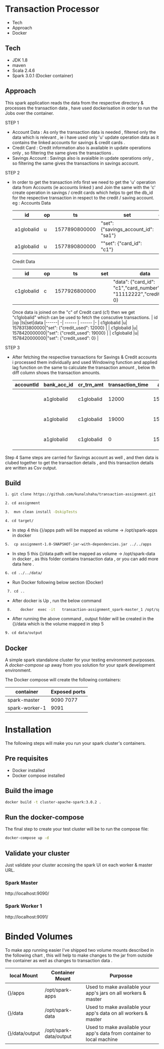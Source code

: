 # Transaction Processor
- Tech
- Approach
- Docker

## Tech
  - JDK 1.8
  - maven
  - Scala 2.4.6
  - Spark 3.0.1 (Docker container)
  
## Approach
 This spark application reads the data from the respective directory & processes the transaction data , have used dockerisation in order to run the Jobs over the container.
 
 STEP 1
- Account Data :  As  only the transaction data is needed ,  filtered only the data which is relevant , ie i have used only 'u' update operation data  as it contains the linked accounts for savings & credit cards .
- Credit Card : Credit information also is available in update operations only , so filtering the same gives the transactions .
- Savings Account : Savings also is avaialble in update operations only , so filtering the same gives the transactions in savings account.

STEP 2    
- In order to get the transaction info first we need to get the 'u' operation data from Accounts (ie accounts linked ) and Join the same with the 'c' create operation in savings / credit cards which helps to get the db_id  for the respective transaction in respect to the credit / saving account.
   eg : Accounts Data 

    | id |op |ts|set|data
    |------| -| ------ | ------ |-
    | a1globalid |u| 1577890800000|"set": {"savings_account_id": "sa1"}
    | a1globalid |u| 1577890800000|""set": {"card_id": "c1"}
        
    Credit Data 
         
    | id |op |ts|set|data
    |------| -| ------ | ------ |-
    | c1globalid |c| 1577926800000| |"data": {"card_id": "c1","card_number": "11112222","credit_used": 0}
    
    Once data is joined on the "c" of Credit card (c1) then we get "c1globalid" which can be used to fetch the conscutive transactions.
    | id |op |ts|set|data
    |------| -| ------ | ------ |-
    | c1globalid |u| 1578313800000|"set": {"credit_used": 12000} |
    | c1globalid |u| 1578420000000|"set": {"credit_used": 19000} |
    | c1globalid |u| 1578420000000|"set": {"credit_used": 0} |

STEP 3
- After fetching the respective transactions for Savings & Credit accounts i processed them individually and used Windowing function and applied lag function on the same to calculate the transaction amount , below th diff column shows the transaction amounts.
      
    | accountId|bank_acc_id|cr_trn_amt|transaction_time|account_type|sv_trn_amt|      freindly_date|lagCol|  diff|
    |----------|-----------|----------|----------------|------------|----------|-------------------|------|------|
        |a1globalid| c1globalid|     12000|   1578313800000| credit_card|         0|2020-01-06 20:30:00|  null| 12000|
        |a1globalid| c1globalid|     19000|   1578420000000| credit_card|         0|2020-01-08 02:00:00| 12000|  7000|
        |a1globalid| c1globalid|         0|   1578654000000| credit_card|         0|2020-01-10 19:00:00| 19000|-19000|
    
Step 4
 Same steps are carried for Savings account as well , and then data is clubed together to get the transaction details , and this transaction details are written as Csv output.
 
 ## Build
  ```sh 
1. git clone https://github.com/kunalshaha/transaction-assignment.git
```  
```sh 
2. cd assignment
```  
```sh
3.  mvn clean install -DskipTests
```
```sh
4. cd target/
``` 
 - In step 4  this  {}/apps path will be mapped as volume -> /opt/spark-apps in docker 

```sh
5.  cp assignment-1.0-SNAPSHOT-jar-with-dependencies.jar ../../apps 
``` 
 - In step 5  this  {}/data path will be mapped as volume -> /opt/spark-data in docker , as this folder contains transaction data , or you can add more data here .
 ```sh
6. cd ../../data/
``` 
  -  Run Docker following below section (Docker)
  ```sh
   7. cd ..
``` 
    
- After docker is Up  , run the below command
 ```sh    
  8.    docker  exec -it   transaction-assignment_spark-master_1 /opt/spark/bin/spark-submit --deploy-mode client  --master spark://spark-master:7077 --num-executors 1 --total-executor-cores 1 --executor-cores 1 --executor-memory 1g --driver-memory 1g --class transactions.TransactionProcessor  /opt/spark-apps/assignment-1.0-SNAPSHOT-jar-with-dependencies.jar
 ```  
- After running the above command , output folder will be created in the {}/data which is the volume mapped in step 5
 ```sh   
9. cd data/output
 ```      
 ## Docker
   
A simple spark standalone cluster for your testing environment purposses. A *docker-compose up* away from you solution for your spark development environment.

The Docker compose will create the following containers:

container|Exposed ports
---|---
spark-master|9090 7077
spark-worker-1|9091

# Installation

The following steps will make you run your spark cluster's containers.

## Pre requisites
* Docker installed
* Docker compose  installed

## Build the image
```sh
docker build -t cluster-apache-spark:3.0.2 .
```

## Run the docker-compose
The final step to create your test cluster will be to run the compose file:
```sh
docker-compose up -d
```

## Validate your cluster

Just validate your cluster accesing the spark UI on each worker & master URL.

### Spark Master
http://localhost:9090/

### Spark Worker 1
http://localhost:9091/


# Binded Volumes

To make app running easier I've shipped two volume mounts described in the following chart ,
this will help to make changes to the jar from outside the container  as well as changes to transaction data .

local Mount|Container Mount|Purposse
---|---|---
{}/apps|/opt/spark-apps|Used to make available your app's jars on all workers & master
{}/data|/opt/spark-data| Used to make available your app's data on all workers & master
{}/data/output|/opt/spark-data/output| Used to make available your app's data from container to local machine
